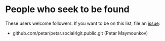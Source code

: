# People who seek to be found

These users welcome followers. If you want to be on this list, file an [issue](XXX):

- github.com/petar/petar.social4git.public.git (Petar Maymounkov)
